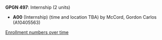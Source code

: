 **GPGN 497**: Internship (2 units)

- **A00** (Internship) (time and location TBA) by McCord, Gordon Carlos (A10405563)

[Enrollment numbers over time](./GPGN497.tsv)
